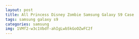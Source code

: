 ```yaml
---
layout: post
title: All Princess Disney Zombie Samsung Galaxy S9 Case
tags: samsung galaxy s9
categories: samsung
img: 1VMf2-w3c1Vbdf-ahIgLwb5kGoOZwFC2f
---
```

